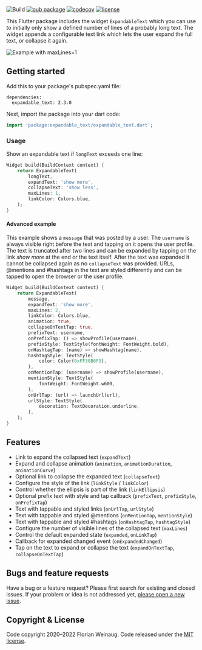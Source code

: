 ![Build](https://github.com/fweinaug/expandable_text/workflows/Build/badge.svg)
[![pub package](https://img.shields.io/pub/v/expandable_text.svg)](https://pub.dev/packages/expandable_text)
[![codecov](https://codecov.io/gh/fweinaug/expandable_text/branch/master/graph/badge.svg?token=OU6GQ6YSQL)](https://codecov.io/gh/fweinaug/expandable_text)
[![license](https://img.shields.io/badge/license-MIT-green)](https://github.com/fweinaug/expandable_text/blob/master/LICENSE)

This Flutter package includes the widget `ExpandableText` which you can use to initially only show a
defined number of lines of a probably long text. The widget appends a configurable text link which
lets the user expand the full text, or collapse it again.

![Example with maxLines=1](https://user-images.githubusercontent.com/17765766/118534275-531f7c00-b749-11eb-90e9-e6eb36808eec.gif)

## Getting started

Add this to your package's pubspec.yaml file:

```
dependencies:
  expandable_text: 2.3.0
```

Next, import the package into your dart code:

```dart
import 'package:expandable_text/expandable_text.dart';
```

### Usage

Show an expandable text if `longText` exceeds one line:

```dart
Widget build(BuildContext context) {
    return ExpandableText(
        longText,
        expandText: 'show more',
        collapseText: 'show less',
        maxLines: 1,
        linkColor: Colors.blue,
    );
}
```

#### Advanced example

This example shows a `message` that was posted by a user.
The `username` is always visible right before the text and tapping on it opens the user profile.
The text is truncated after two lines and can be expanded by tapping on the link *show more* at the end or the text itself.
After the text was expanded it cannot be collapsed again as no `collapseText` was provided.
URLs, @mentions and #hashtags in the text are styled differently and can be tapped to open the browser or the user profile.

```dart
Widget build(BuildContext context) {
    return ExpandableText(
        message,
        expandText: 'show more',
        maxLines: 2,
        linkColor: Colors.blue,
        animation: true,
        collapseOnTextTap: true,
        prefixText: username,
        onPrefixTap: () => showProfile(username),
        prefixStyle: TextStyle(fontWeight: FontWeight.bold),
        onHashtagTap: (name) => showHashtag(name),
        hashtagStyle: TextStyle(
            color: Color(0xFF30B6F9),
        ),
        onMentionTap: (username) => showProfile(username),
        mentionStyle: TextStyle(
            fontWeight: FontWeight.w600,
        ),
        onUrlTap: (url) => launchUrl(url),
        urlStyle: TextStyle(
            decoration: TextDecoration.underline,
        ),
    );
}
```

## Features

- Link to expand the collapsed text (`expandText`)
- Expand and collapse animation (`animation`, `animationDuration`, `animationCurve`)
- Optional link to collapse the expanded text (`collapseText`)
- Configure the style of the link (`linkStyle` / `linkColor`)
- Control whether the ellipsis is part of the link (`linkEllipsis`)
- Optional prefix text with style and tap callback (`prefixText`, `prefixStyle`, `onPrefixTap`)
- Text with tappable and styled links (`onUrlTap`, `urlStyle`)
- Text with tappable and styled @mentions (`onMentionTap`, `mentionStyle`)
- Text with tappable and styled #hashtags (`onHashtagTap`, `hashtagStyle`)
- Configure the number of visible lines of the collapsed text (`maxLines`)
- Control the default expanded state (`expanded`, `onLinkTap`)
- Callback for expanded changed event (`onExpandedChanged`)
- Tap on the text to expand or collapse the text (`expandOnTextTap`, `collapseOnTextTap`)

## Bugs and feature requests

Have a bug or a feature request? Please first search for existing and closed issues.
If your problem or idea is not addressed yet, [please open a new issue](https://github.com/fweinaug/expandable_text/issues/new).

## Copyright & License

Code copyright 2020–2022 Florian Weinaug.
Code released under the [MIT license](https://github.com/fweinaug/expandable_text/blob/master/LICENSE).
